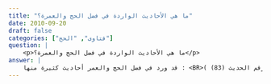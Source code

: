 ```yaml
---
title: "ما هي الأحاديث الواردة في فضل الحج والعمرة؟"
date: 2010-09-20
draft: false
categories: ["فتاوى", "الحج"]
question: |
    <p>ما هي الأحاديث الواردة في فضل الحج والعمرة؟</p>
answer: |
    قد ورد في فضل الحج والعمر أحاديث كثيرة منها : <BR>عَنْ أَبِي هُرَيْرَةَ   رضي الله عنه    :((أَنَّ رَسُولَ اللهِ صلى الله عليه وسلم سُئِلَ أَيُّ الْعَمَلِ أَفْضَلُ ؟ فَقَالَ : إِيمَانٌ بِاللهِ وَرَسُولِهِ . قِيلَ ثُمَّ مَاذَا ؟ قَالَ :الْجِهَادُ فِي سَبِيلِ اللهِ . قِيلَ ثُمَّ مَاذَا ؟ قَالَ : حَجٌّ مَبْرُورٌ ))( رواه البخاري رقم الحديث (26) ، ومسلم رقم الحديث (83) ). <BR>وعن أبي هريرة   رضي الله عنه   قال : سمعت رسول الله صلى الله عليه وسلم يقول : (( مَنْ حَجَّ فلم يَرفُثْ ولم يَفْسُقْ رجعَ كيومِ ولدتْهُ أمُّه))( رواه البخاري رقم الحديث (1449) ، ومسلم رقم الحديث (1350) ) . <BR>الرَّفَثُ : الجماع . قال الأزهري في تهذيب اللغة (15/77) : ( الرّفث : كلمةٌ جامعة لكلّ ما يريده الرجل من أهله ). وأيضاً الرَّفث : يطلق ويراد به الجماع ويطلق ويراد به الفُحش ، ويطلق ويراد به خطاب الرجلِ المرأةَ في ما يتعلق بالجماع ، وقد نقل في معنى الحديث كلّ واحد من هذه الثلاثة عن جماعه من العلماء . قال الحافظ ابن حجر في فتح الباري (3/447) مرجحاً جميع ما ذكر : ( والذي يظهر أن المراد به في الحديث ما هو أعم من ذلك ، وإليه نحا القرطبي  )  <BR>وعَنْ أَبِى هُرَيْرَةَ   رضي الله عنه   أن رسول الله صلى الله عليه وسلم قال : ((الْعُمْرَةُ إِلَى الْعُمْرَةِ كَفَّارَةٌ لِمَا بَيْنَهُمَا ، وَالْحَجُّ المَبْرُورُ لَيْسَ لَهُ جَزَاءٌ إِلاَّ الْجَنَّةُ ))( رواه البخاري رقم الحديث (1683) ، ومسلم رقم الحديث (1349) ). <BR>وعَنِ ابْنِ شَمَاسَةَ المَهْرِيِّ قال : ((حَضَرْنَا عَمْرَو بْنَ الْعَاصِ وَهُوَ فِي سِيَاقَةِ المَوْتِ . فَبَكَى طَوِيلاً وَحَوَّلَ وَجْهَهُ إِلَى الْجِدَارِ وقال : فَلَمَّا جَعَلَ اللهُ الإِسْلاَمَ فِي قَلْبِي أَتَيْتُ النَّبِيَّ صلى الله عليه وسلم فَقُلْتُ ابْسُطْ يَمِينَكَ فَلأُبَايِعْكَ. فَبَسَطَ يَمِينَهُ   قَالَ   فَقَبَضْتُ يَدِي . قَالَ : مَا لَكَ يَا عَمْرُو ؟ قَالَ : قُلْتُ : أَرَدْتُ أَنْ أَشْتَرِطَ؟ قَالَ : تَشْتَرِطُ بِمَاذَا ؟!  قُلْتُ : أَنْ يُغْفَرَ لِي. قَالَ : أَمَا عَلِمْتَ أَنَّ الإِسْلاَمَ يَهْدِمُ مَا كَانَ قَبْلَهُ ، وَأَنَّ الْهِجْرَةَ تَهْدِمُ مَا كَانَ قَبْلَهَا ، وَأَنَّ الحَجَّ يَهْدِمُ مَا كَانَ قَبْلَهُ ))( رواه مسلم رقم الحديث (121) ).  <BR>وعـن الحسين بن علي   رضي الله عنهما   قال : (( جَاءَ رجلٌ إلى النبيِّ صلى الله عليه وسلم فقالَ : إنِّي جَبَانٌ وإنِّي ضَعيفٌ ، فقالَ النبيّ صلى الله عليه وسلم : هَلُمَّ إلى جهادٍ لا شَوْكَةَ فيه ، الحجّ )) (رواه الطبراني في الكبير رقم الحديث (2910) ، والأوسط (4/309) . ينظر : صحيح الترغيب رقم الحديث (1098)  ).  <BR>وعن ابن عمر – رضي الله عنهما   قال : (( كُنْتُ جالساً مَعَ النّبيّ صلى الله عليه وسلم في مَسْجِدِ مِنى ، فأتاهُ رجلٌ مِنَ الأنصارِ ورجلٌ من ثَقِيف ، فسلَّما ، ثُمَّ قَالا : يا رسولَ اللهِ جئنا نسألُكَ فقالَ : إن شئتُما أَخْبَرْتُكُما بما جِئْتُما تسألاني عَنْهُ فعلتُ ، وإن شئتُما أن أمْسِكَ وتسألاني فعلتُ ، فقالا : أخبرنا يا رسولَ اللهِ . فقال الثقفيُّ للأنصاري : سَلْ ، قال : أخبرني يا رسولَ اللهِ ، فقال : جئتنَي تسألُني عن مخرجِكَ من بيتك تَؤُمُّ البيتَ الحرامَ ومالكَ فيهِ ، وعن رَكْعتَيْكَ بعد الطّوافِ ومالكَ فيهما ، وعن طوافكَ بينَ الصفا والمروةِ ومالَكَ فيه ، وعن وقُوفِكَ عَشِيَّة عرفةَ ومالَكَ فيه ، وعن رميِكَ الجمارَ ومالَكَ فيهِ ، وعن نَحْرِكَ ومالَكَ فيهِ مع الإفاضةِ . فقال : والذي بَعَثَكَ بالحقِّ لَعَنْ هذا جئتُ أسألُك . قال : فإنَّكَ إذا خرجتَ من بيتكَ تَؤُمُّ البيتَ الحرامَ ، لا تَضَعُ خُفّاً ولا تَرْفَعُهُ إلا كَتَبَ اللهُ لَكَ به حسنةً ومَحَا عنكَ خطيئةً ، وأما ركعتاكَ بعد الطّوافِ كعتقِ رقبةٍ من بني إسماعيل ، وأما طوافُكَ بالصفا والمروةِ كعتقِ سبعين رقبةً ، وأما وقوفُكَ عشيةَ عرفة فإن الله يَهْبِطُ إلى السماءِ الدنيا فيباهي بكم الملائكةَ ، يقول : عبادي جاؤوني شُعثاً من كلّ فَجٍّ عميقٍ يَرجونَ رحمتي ، فلو كانت ذنوبُكُم كعددِ الرَّمل أو كقَطْرِ المطر أو كزبد البحر لغفرتُها ، أفيضوا عبادي مغفوراً لكم ولمن شفعتُم له ، وأما رَمْيُكَ الجمارَ فلكَ بكلِّ حصاةٍ رميتها تكفيرُ من الموبِقَاتِ ، وأما نَحرُك فمدخورٌ لكَ عندَ ربِّك ، وأما حِلاقُكَ رأسكَ فلكَ بكلِّ شعرةٍ حلقتَها حسنةٌ وتُمحى عنك بها خطيئةٌ ، وأما طوافُك بالبيتِ بعد ذلك فإنكَ تطوفُ ولا ذنب لك يأتي مَلَكٌ حتى يضعَ يديه بين كتفيكَ فيقـول : اعمل فيما تَسْتَقْبِلُ فقـد غُفر لك ما مضى))( : صحيح الترغيب رقم الحديث (1112) )  <BR> والله أعلم
---
```


